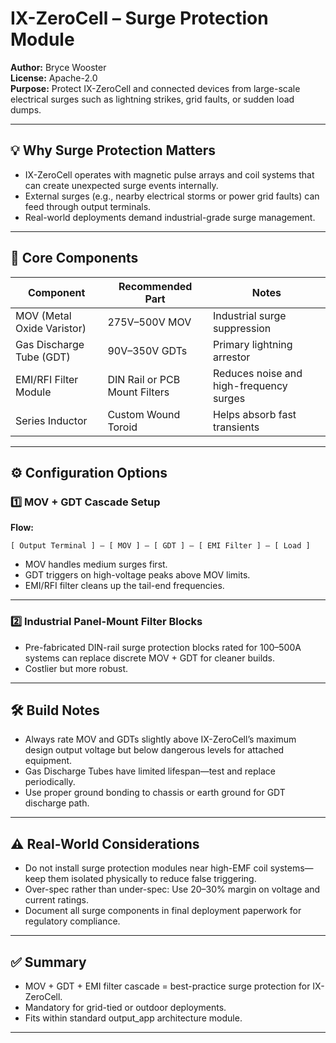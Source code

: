 # IX-ZeroCell – Surge Protection Module

**Author:** Bryce Wooster  
**License:** Apache-2.0  
**Purpose:** Protect IX-ZeroCell and connected devices from large-scale electrical surges such as lightning strikes, grid faults, or sudden load dumps.

---

## 💡 Why Surge Protection Matters

- IX-ZeroCell operates with magnetic pulse arrays and coil systems that can create unexpected surge events internally.  
- External surges (e.g., nearby electrical storms or power grid faults) can feed through output terminals.  
- Real-world deployments demand industrial-grade surge management.

---

## 🧱 Core Components

| Component            | Recommended Part               | Notes                           |
|---------------------|--------------------------------|---------------------------------|
| MOV (Metal Oxide Varistor) | 275V–500V MOV                  | Industrial surge suppression  
| Gas Discharge Tube (GDT)   | 90V–350V GDTs                  | Primary lightning arrestor  
| EMI/RFI Filter Module     | DIN Rail or PCB Mount Filters  | Reduces noise and high-frequency surges  
| Series Inductor            | Custom Wound Toroid            | Helps absorb fast transients  

---

## ⚙️ Configuration Options

### 1️⃣ MOV + GDT Cascade Setup

**Flow:**

```
[ Output Terminal ] — [ MOV ] — [ GDT ] — [ EMI Filter ] — [ Load ]
```

- MOV handles medium surges first.  
- GDT triggers on high-voltage peaks above MOV limits.  
- EMI/RFI filter cleans up the tail-end frequencies.

---

### 2️⃣ Industrial Panel-Mount Filter Blocks

- Pre-fabricated DIN-rail surge protection blocks rated for 100–500A systems can replace discrete MOV + GDT for cleaner builds.  
- Costlier but more robust.

---

## 🛠️ Build Notes

- Always rate MOV and GDTs slightly above IX-ZeroCell’s maximum design output voltage but below dangerous levels for attached equipment.  
- Gas Discharge Tubes have limited lifespan—test and replace periodically.  
- Use proper ground bonding to chassis or earth ground for GDT discharge path.

---

## ⚠️ Real-World Considerations

- Do not install surge protection modules near high-EMF coil systems—keep them isolated physically to reduce false triggering.  
- Over-spec rather than under-spec: Use 20–30% margin on voltage and current ratings.  
- Document all surge components in final deployment paperwork for regulatory compliance.

---

## ✅ Summary

- MOV + GDT + EMI filter cascade = best-practice surge protection for IX-ZeroCell.  
- Mandatory for grid-tied or outdoor deployments.  
- Fits within standard output_app architecture module.

---

